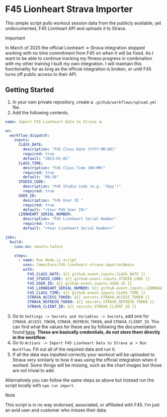 # F45 Lionheart Strava Importer

<!-- <img align="right" width="128" height="auto"  src="./.github/docs/icon.png" alt="Icon"> -->

This simple script pulls workout session data from the publicly available, yet undocumented, F45 Lionheart API and uploads it to Strava.

> [!IMPORTANT]
> In March of 2025 the official Lionheart -> Strava integration stopped working with no time commitment from F45 on when it will be fixed. As I want to be able to continue tracking my fitness progress in combination with my other training I built my own integration. I will maintain this functionality for as long as the official integration is broken, or until F45 turns off public access to their API.

## Getting Started

1. In your own private repository, create a `.github/workflows/upload.yml` file.
2. Add the following contents.

```yml
name: Import F45 Lionheart Data to Strava 📊

on:
  workflow_dispatch:
    inputs:
      CLASS_DATE:
        description: "F45 Class Date (YYYY-MM-DD)"
        required: true
        default: "2023-01-01"
      CLASS_TIME:
        description: "F45 Class Time (HH:MM)"
        required: true
        default: "09:30"
      STUDIO_CODE:
        description: "F45 Studio Code (e.g. '7bpy')"
        required: true
      USER_ID:
        description: "F45 User ID "
        required: true
        default: "<Your F45 User ID>"
      LIONHEART_SERIAL_NUMBER:
        description: "F45 Lionheart Serial Number"
        required: true
        default: "<Your Lionheart Serial Number>"

jobs:
  build:
    runs-on: ubuntu-latest

    steps:
      - name: Run Node.js script
        uses: JamesIves/f45-lionheart-strava-importer@main
        with:
          F45_CLASS_DATE: ${{ github.event.inputs.CLASS_DATE }}
          F45_STUDIO_CODE: ${{ github.event.inputs.STUDIO_CODE }}
          F45_USER_ID: ${{ github.event.inputs.USER_ID }}
          F45_LIONHEART_SERIAL_NUMBER: ${{ github.event.inputs.LIONHEART_SERIAL_NUMBER }}
          F45_CLASS_TIME: ${{ github.event.inputs.CLASS_TIME }}
          STRAVA_ACCESS_TOKEN: ${{ secrets.STRAVA_ACCESS_TOKEN }}
          STRAVA_REFRESH_TOKEN: ${{ secrets.STRAVA_REFRESH_TOKEN }}
          STRAVA_CLIENT_ID: ${{ secrets.STRAVA_CLIENT_ID }}
```

3. Go to `Settings -> Secrets and Variables -> Secrets`, add one for `STRAVA_ACCESS_TOKEN`, `STRAVA_REFRESH_TOKEN`, and `STRAVA_CLIENT_ID`. You can find what the values for these are by following the documentation found [here](https://developers.strava.com/docs/getting-started/). **These are basically credentials, do not store them directly in the workflow**.
4. Go to `Actions -> Import F45 Lionheart Data to Strava 📊 > Run Workflow`. Fill out all of the required data and run it.
5. If all the data was inputted correctly your workout will be uploaded to Strava very similarly to how it was using the official integration when it worked. Some things will be missing, such as the chart images but those are not trivial to add.

Alternatively you can follow the same steps as above but instead run the script locally with `npm run import`.

> [!NOTE]
> This script is in no way endorsed, associated, or affiliated with F45. I'm just an avid user and customer who misses their data.
